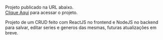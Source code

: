 Projeto publicado na URL abaixo.<br>
[Clique Aqui](http://astervox-com-br.umbler.net) para acessar o projeto.

Projeto de um CRUD feito com ReactJS no frontend e NodeJS no backend para salvar, editar series e generos das mesmas, futuras atualizações em breve.
